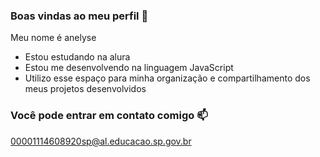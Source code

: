 ### Boas vindas ao meu perfil 💙

Meu nome é anelyse 

- Estou estudando na alura
- Estou me desenvolvendo na linguagem JavaScript
- Utilizo esse espaço para minha organização e compartilhamento dos meus projetos desenvolvidos

### Você pode entrar em contato comigo 📫

00001114608920sp@al.educacao.sp.gov.br
